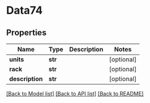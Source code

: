 # Data74

## Properties
Name | Type | Description | Notes
------------ | ------------- | ------------- | -------------
**units** | **str** |  | [optional] 
**rack** | **str** |  | [optional] 
**description** | **str** |  | [optional] 

[[Back to Model list]](../README.md#documentation-for-models) [[Back to API list]](../README.md#documentation-for-api-endpoints) [[Back to README]](../README.md)



